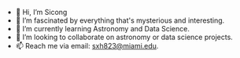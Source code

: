 - 👋 Hi, I’m Sicong
- 👀 I’m fascinated by everything that's mysterious and interesting.
- 🌱 I’m currently learning Astronomy and Data Science.
- 💞️ I’m looking to collaborate on astronomy or data science projects.
- 📫 Reach me via email: sxh823@miami.edu.

<!---
hscshane/hscshane is a ✨ special ✨ repository because its `README.md` (this file) appears on your GitHub profile.
You can click the Preview link to take a look at your changes.
--->
